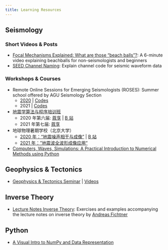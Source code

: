 ```yaml
---
title: Learning Resources
---
```


## Seismology

### Short Videos & Posts

- [Focal Mechanisms Explained: What are those “beach balls”?](https://www.youtube.com/watch?v=MomVOkyDdLo):
  A 6-minute video explaining beachballs for non-seismologists and beginners
- [SEED Channel Naming](https://ds.iris.edu/ds/nodes/dmc/data/formats/seed-channel-naming/):
  Explain channel code for seismic waveform data

### Workshops & Courses

- Remote Online Sessions for Emerging Seismologists (ROSES):
  Summer school offered by AGU Seismology Section
  - [2020](https://www.iris.edu/hq/inclass/course/roses) |
    [Codes](https://github.com/fdannemanndugick/roses2020)
  - 2021 |
    [Codes](https://github.com/fdannemanndugick/roses2021)
- [地震学算法与程序培训班](http://seismo.training.ustc.edu.cn/)
  - 2020 年第六届:
    [蔻享](https://www.koushare.com/video/meetingVideo?mid=210) |
    [B 站](https://www.bilibili.com/video/BV1e54y1i7FM)
  - 2021 年第七届:
    [蔻享](https://www.koushare.com/video/videodetail/14446)
- 地球物理暑期学校（北京大学）
  - [2020 年：“地震噪声相干与成像”](https://sess.pku.edu.cn/xwzx/xytz/344137.htm) |
    [B 站](https://space.bilibili.com/668681871?spm_id_from=333.788.b_765f7570696e666f.2)
  - [2021 年：”地震波全波形成像应用“](https://sess.pku.edu.cn/xwzx/xytz/353510.htm)
- [Computers, Waves, Simulations: A Practical Introduction to Numerical Methods using Python](https://www.coursera.org/learn/computers-waves-simulations)

## Geophysics & Tectonics 

- [Geophysics & Tectonics Seminar](https://sites.google.com/g.uky.edu/gtseminar/home?authuser=0) |
  [Videos](https://sites.google.com/g.uky.edu/gtseminar/videos)

## Inverse Theory

- [Lecture Notes Inverse Theory](https://gitlab.com/swp_ethz/public/lecture_notes_inverse_theory):
  Exercises and examples accompanying the lecture notes on inverse theory by
  [Andreas Fichtner](https://erdw.ethz.ch/personen/profil.andreas-fichtner.html)

## Python

- [A Visual Intro to NumPy and Data Representation](http://jalammar.github.io/visual-numpy/)
